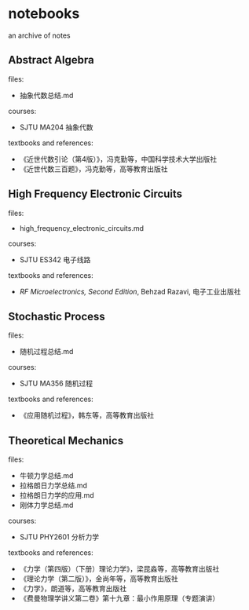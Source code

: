 # notebooks
an archive of notes

## Abstract Algebra
files: 
* 抽象代数总结.md

courses:
* SJTU MA204 抽象代数

textbooks and references:
* 《近世代数引论（第4版）》，冯克勤等，中国科学技术大学出版社
* 《近世代数三百题》，冯克勤等，高等教育出版社

## High Frequency Electronic Circuits
files:
* high_frequency_electronic_circuits.md

courses:
* SJTU ES342 电子线路

textbooks and references:
* _RF Microelectronics, Second Edition_, Behzad Razavi, 电子工业出版社

## Stochastic Process
files:
* 随机过程总结.md

courses:
* SJTU MA356 随机过程

textbooks and references:
* 《应用随机过程》，韩东等，高等教育出版社

## Theoretical Mechanics
files:
* 牛顿力学总结.md
* 拉格朗日力学总结.md
* 拉格朗日力学的应用.md
* 刚体力学总结.md

courses:
* SJTU PHY2601 分析力学

textbooks and references:
* 《力学（第四版）（下册）理论力学》，梁昆淼等，高等教育出版社
* 《理论力学（第二版）》，金尚年等，高等教育出版社
* 《力学》，朗道等，高等教育出版社
* 《费曼物理学讲义第二卷》第十九章：最小作用原理（专题演讲）
